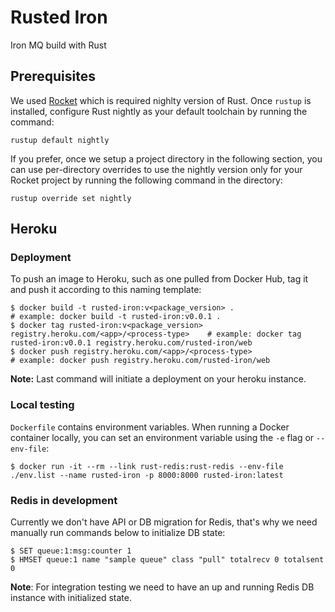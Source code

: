# Rusted Iron

Iron MQ build with Rust

## Prerequisites
We used [Rocket](https://rocket.rs) which is required nighlty version of Rust.
Once `rustup` is installed, configure Rust nightly as your default toolchain by running the command:
```
rustup default nightly
```
If you prefer, once we setup a project directory in the following section, you can use per-directory overrides to use the nightly version only for your Rocket project by running the following command in the directory:
```
rustup override set nightly
```

## Heroku

### Deployment
To push an image to Heroku, such as one pulled from Docker Hub, tag it and push it according to this naming template:
```
$ docker build -t rusted-iron:v<package_version> .                                      # example: docker build -t rusted-iron:v0.0.1 .
$ docker tag rusted-iron:v<package_version> registry.heroku.com/<app>/<process-type>    # example: docker tag rusted-iron:v0.0.1 registry.heroku.com/rusted-iron/web
$ docker push registry.heroku.com/<app>/<process-type>                                  # example: docker push registry.heroku.com/rusted-iron/web
```

**Note:** Last command will initiate a deployment on your heroku instance.


### Local testing
`Dockerfile` contains environment variables.
When running a Docker container locally, you can set an environment variable using the `-e` flag or `--env-file`:
```
$ docker run -it --rm --link rust-redis:rust-redis --env-file ./env.list --name rusted-iron -p 8000:8000 rusted-iron:latest
```

### Redis in development
Currently we don't have API or DB migration for Redis, that's why we need manually run commands below to initialize DB state:
```
$ SET queue:1:msg:counter 1
$ HMSET queue:1 name "sample queue" class "pull" totalrecv 0 totalsent 0
```

**Note**: For integration testing we need to have an up and running Redis DB instance with initialized state.
